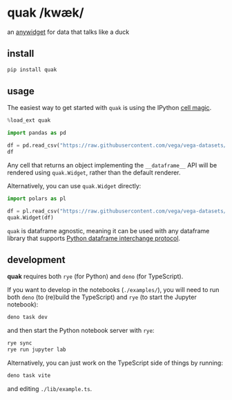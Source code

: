 # quak /kwæk/

an [anywidget](https://github.com/manzt/anywidget) for data that talks like a
duck

## install

```sh
pip install quak
```

## usage

The easiest way to get started with `quak` is using the IPython
[cell magic](https://ipython.readthedocs.io/en/stable/interactive/magics.html).

```python
%load_ext quak
```

```python
import pandas as pd

df = pd.read_csv("https://raw.githubusercontent.com/vega/vega-datasets/main/data/airports.csv")
df
```

Any cell that returns an object implementing the `__dataframe__` API will be
rendered using `quak.Widget`, rather than the default renderer.

Alternatively, you can use `quak.Widget` directly:

```python
import polars as pl

df = pl.read_csv("https://raw.githubusercontent.com/vega/vega-datasets/main/data/airports.csv")
quak.Widget(df)
```

`quak` is dataframe agnostic, meaning it can be used with any dataframe library
that supports
[Python dataframe interchange protocol](https://data-apis.org/dataframe-protocol/latest/purpose_and_scope.html).

## development

**quak** requires both `rye` (for Python) and `deno` (for TypeScript).

If you want to develop in the notebooks (`./examples/`), you will need to run
both `deno` (to (re)build the TypeScript) and `rye` (to start the Jupyter
notebook):

```sh
deno task dev
```

and then start the Python notebook server with `rye`:

```sh
rye sync
rye run jupyter lab
```

Alternatively, you can just work on the TypeScript side of things by running:

```sh
deno task vite
```

and editing `./lib/example.ts`.
